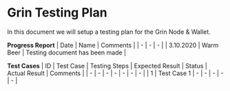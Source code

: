 # Grin Testing Plan

In this document we will setup a testing plan for the Grin Node & Wallet. 

**Progress Report**
| Date | Name | Comments |
| - | - | - |
| 3.10.2020 | Warm Beer | Testing document has been made |

**Test Cases**
| ID | Test Case | Testing Steps | Expected Result | Status | Actual Result | Comments |
| - | - | - | - | - | - | - |
| 1 | Test Case 1 | - | - | - | - | - |

